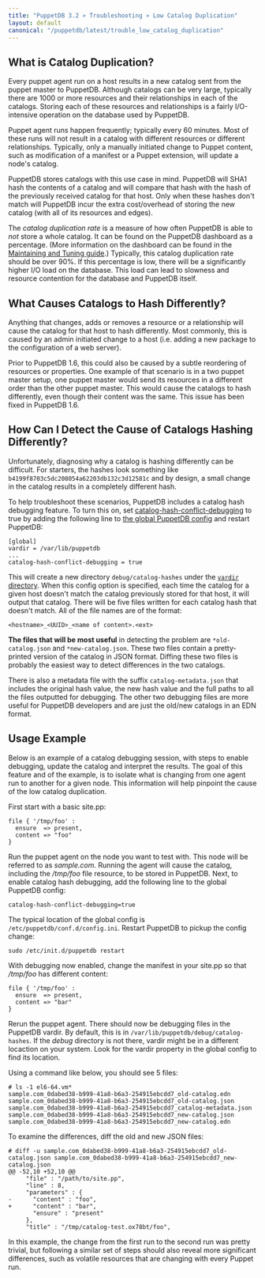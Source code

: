```yaml
---
title: "PuppetDB 3.2 » Troubleshooting » Low Catalog Duplication"
layout: default
canonical: "/puppetdb/latest/trouble_low_catalog_duplication"
---
```


[maintaining_tuning]: ./maintain_and_tune.html
[configure_vardir]: ./configure.html#vardir
[global_config]: ./configure.html#global-settings
[configure_vardir]: ./configure.html#catalog-hash-conflict-debugging
[configure_catalog_debugging]: ./configure.html#catalog-hash-conflict-debugging

What is Catalog Duplication?
-----

Every puppet agent run on a host results in a new catalog sent from
the puppet master to PuppetDB. Although catalogs can be very large,
typically there are 1000 or more resources and their relationships in
each of the catalogs. Storing each of these resources and
relationships is a fairly I/O-intensive operation on the database used
by PuppetDB.

Puppet agent runs happen frequently; typically every 60
minutes. Most of these runs will not result in a catalog with
different resources or different relationships. Typically, only a
manually initiated change to Puppet content, such as modification of a
manifest or a Puppet extension, will update a node's catalog.

PuppetDB stores catalogs with this use case in mind. PuppetDB will SHA1 hash
the contents of a catalog and will compare that hash with the hash of
the previously received catalog for that host. Only when these hashes
don't match will PuppetDB incur the extra cost/overhead of storing the
new catalog (with all of its resources and edges).

The _catalog duplication rate_ is a measure of how often PuppetDB is able
to _not_ store a whole catalog. It can be found on the PuppetDB dashboard as a
percentage. (More information on the dashboard can be found in the
[Maintaining and Tuning guide][maintaining_tuning].) Typically, this
catalog duplication rate should be over 90%. If this percentage is
low, there will be a significantly higher I/O load on the database.
This load can lead to slowness and resource contention for the
database and PuppetDB itself.

What Causes Catalogs to Hash Differently?
-----

Anything that changes, adds or removes a resource or a relationship
will cause the catalog for that host to hash differently. Most
commonly, this is caused by an admin initiated change to a host (i.e.
adding a new package to the configuration of a web server).

Prior to
PuppetDB 1.6, this could also be caused by a subtle reordering of
resources or properties. One example of that scenario is in a two
puppet master setup, one puppet master would send its resources in a
different order than the other puppet master. This would cause the
catalogs to hash differently, even though their content was the same.
This issue has been fixed in PuppetDB 1.6.

How Can I Detect the Cause of Catalogs Hashing Differently?
-----

Unfortunately, diagnosing why a catalog is hashing differently can be
difficult. For starters, the hashes look something like
`b4199f8703c5dc208054a62203db132c3d12581c` and by design, a small
change in the catalog results in a completely different hash.

To help troubleshoot these scenarios, PuppetDB includes a catalog hash
debugging feature. To turn this on, set
[catalog-hash-conflict-debugging][configure_catalog_debugging] to true
by adding the following line to [the global PuppetDB
config][global_config] and restart PuppetDB:

    [global]
    vardir = /var/lib/puppetdb
    ...
    catalog-hash-conflict-debugging = true

This will create a new directory `debug/catalog-hashes` under the
[`vardir` directory][configure_vardir]. When this config option is
specified, each time the catalog for a given host doesn't match the
catalog previously stored for that host, it will output that catalog.
There will be five files written for each catalog hash that doesn't
match. All of the file names are of the format:

    <hostname>_<UUID>_<name of content>.<ext>

**The files that will be most useful** in detecting the problem are
`*old-catalog.json` and `*new-catalog.json`.
These two files contain a pretty-printed version of the catalog in
JSON format. Diffing these two files is probably the easiest way to
detect differences in the two catalogs.

There is also a metadata file
with the suffix `catalog-metadata.json` that includes the original
hash value, the new hash value and the full paths to all the files
outputted for debugging. The other two debugging files are more useful
for PuppetDB developers and are just the old/new catalogs in an EDN
format.

Usage Example
-----

Below is an example of a catalog debugging session, with steps to
enable debugging, update the catalog and interpret the results. The
goal of this feature and of the example, is to isolate what is
changing from one agent run to another for a given node. This
information will help pinpoint the cause of the low catalog
duplication.

First start with a basic site.pp:

    file { '/tmp/foo' :
      ensure  => present,
      content => "foo"
    }

Run the puppet agent on the node you want to test with. This node
will be referred to as _sample.com_. Running the agent will cause the catalog,
including the _/tmp/foo_ file resource, to be stored in PuppetDB.
Next, to enable catalog hash debugging, add the following line to the
global PuppetDB config:

    catalog-hash-conflict-debugging=true

The typical location of the global config is
`/etc/puppetdb/conf.d/config.ini`. Restart PuppetDB to pickup the
config change:

    sudo /etc/init.d/puppetdb restart

With debugging now enabled, change the manifest in your site.pp so
that _/tmp/foo_ has different content:

    file { '/tmp/foo' :
      ensure  => present,
      content => "bar"
    }

Rerun the puppet agent. There should now be debugging files in the
PuppetDB vardir. By default, this is in
`/var/lib/puppetdb/debug/catalog-hashes`. If the _debug_ directory is
not there, vardir might be in a different locaction on your system.
Look for the vardir property in the global config to find its
location.

Using a command like below, you should see 5 files:

    # ls -1 el6-64.vm*
    sample.com_0dabed38-b999-41a8-b6a3-254915ebcdd7_old-catalog.edn
    sample.com_0dabed38-b999-41a8-b6a3-254915ebcdd7_old-catalog.json
    sample.com_0dabed38-b999-41a8-b6a3-254915ebcdd7_catalog-metadata.json
    sample.com_0dabed38-b999-41a8-b6a3-254915ebcdd7_new-catalog.json
    sample.com_0dabed38-b999-41a8-b6a3-254915ebcdd7_new-catalog.edn

To examine the differences, diff the old and new JSON files:

    # diff -u sample.com_0dabed38-b999-41a8-b6a3-254915ebcdd7_old-catalog.json sample.com_0dabed38-b999-41a8-b6a3-254915ebcdd7_new-catalog.json
    @@ -52,10 +52,10 @@
         "file" : "/path/to/site.pp",
         "line" : 8,
         "parameters" : {
    -      "content" : "foo",
    +      "content" : "bar",
           "ensure" : "present"
         },
         "title" : "/tmp/catalog-test.ox78bt/foo",

In this example, the change from the first run to the second run was
pretty trivial, but following a similar set of steps should also
reveal more significant differences, such as volatile resources that are
changing with every Puppet run.
